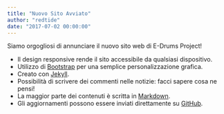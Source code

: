 ```yaml
---
title: "Nuovo Sito Avviato"
author: "redtide"
date: "2017-07-02 00:00:00"
---
```

Siamo orgogliosi di annunciare il nuovo sito web di E-Drums Project!

* Il design responsive rende il sito accessibile da qualsiasi dispositivo.
* Utilizzo di [Bootstrap][] per una semplice personalizzazione grafica.
* Creato con [Jekyll][].
* Possibilità di scrivere dei commenti nelle notizie: facci sapere cosa ne pensi!
* La maggior parte dei contenuti è scritta in [Markdown][].
* Gli aggiornamenti possono essere inviati direttamente su [GitHub][git].

[Bootstrap]: http://getbootstrap.com/
[Jekyll]: http://jekyllrb.com/
[Markdown]: http://daringfireball.net/projects/markdown/
[git]: https://github.com/edrums.github.io
[LESS]: http://lesscss.org/
